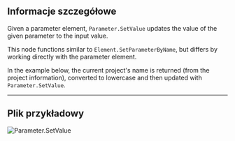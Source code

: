 ## Informacje szczegółowe
Given a parameter element, `Parameter.SetValue` updates the value of the given parameter to the input value.

This node functions similar to `Element.SetParameterByName`, but differs by working directly with the parameter element.

In the example below, the current project's name is returned (from the project information), converted to lowercase and then updated with `Parameter.SetValue`.

___
## Plik przykładowy

![Parameter.SetValue](./Revit.Elements.Parameter.SetValue_img.jpg)
